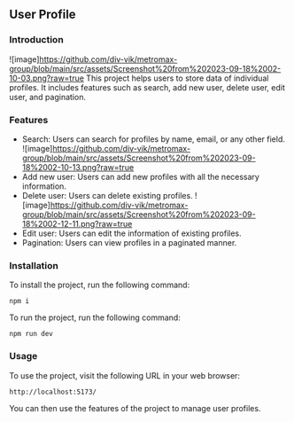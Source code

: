 ## User Profile

### Introduction

![image]https://github.com/div-vik/metromax-group/blob/main/src/assets/Screenshot%20from%202023-09-18%2002-10-03.png?raw=true
This project helps users to store data of individual profiles. It includes features such as search, add new user, delete user, edit user, and pagination.

### Features

- Search: Users can search for profiles by name, email, or any other field.
  ![image]https://github.com/div-vik/metromax-group/blob/main/src/assets/Screenshot%20from%202023-09-18%2002-10-13.png?raw=true
- Add new user: Users can add new profiles with all the necessary information.
- Delete user: Users can delete existing profiles.
  ![image]https://github.com/div-vik/metromax-group/blob/main/src/assets/Screenshot%20from%202023-09-18%2002-12-11.png?raw=true
- Edit user: Users can edit the information of existing profiles.
- Pagination: Users can view profiles in a paginated manner.

### Installation

To install the project, run the following command:

```
npm i
```

To run the project, run the following command:

```
npm run dev
```

### Usage

To use the project, visit the following URL in your web browser:

```
http://localhost:5173/
```

You can then use the features of the project to manage user profiles.
